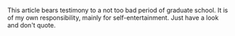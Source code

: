 This article bears testimony to a not too bad period of graduate school. It is of my own responsibility, mainly for self-entertainment. Just have a look and don't quote.
